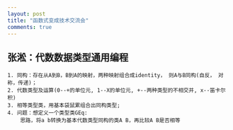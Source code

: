```yaml
---
layout: post
title: "函数式变成技术交流会"
comments: true
---
```


## 张淞：代数数据类型通用编程

    1. 同构：存在从A到B，B到A的映射，两种映射组合成identity， 则A与B同构(自反， 对称，传递)；
    2. 代数类型及运算(0--+的单位元, 1--X的单位元, +--两种类型的不相交并, x--笛卡尔积)
    3. 相等类型类，用基本袋鼠累组合出同构类型;
    4. 问题：想定义一个类型类GEq:
        思路，将a b转换为基本代数类型同构的类A B，再比较A B是否相等